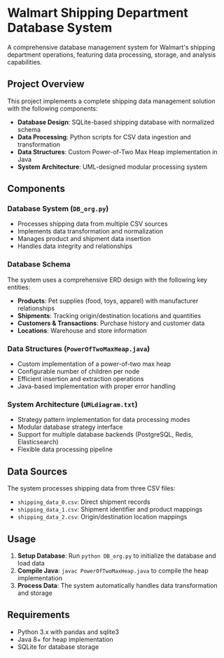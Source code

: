 # Walmart Shipping Department Database System

A comprehensive database management system for Walmart's shipping department operations, featuring data processing, storage, and analysis capabilities.

## Project Overview

This project implements a complete shipping data management solution with the following components:

- **Database Design**: SQLite-based shipping database with normalized schema
- **Data Processing**: Python scripts for CSV data ingestion and transformation
- **Data Structures**: Custom Power-of-Two Max Heap implementation in Java
- **System Architecture**: UML-designed modular processing system

## Components

### Database System (`DB_org.py`)
- Processes shipping data from multiple CSV sources
- Implements data transformation and normalization
- Manages product and shipment data insertion
- Handles data integrity and relationships

### Database Schema
The system uses a comprehensive ERD design with the following key entities:
- **Products**: Pet supplies (food, toys, apparel) with manufacturer relationships
- **Shipments**: Tracking origin/destination locations and quantities
- **Customers & Transactions**: Purchase history and customer data
- **Locations**: Warehouse and store information

### Data Structures (`PowerOfTwoMaxHeap.java`)
- Custom implementation of a power-of-two max heap
- Configurable number of children per node
- Efficient insertion and extraction operations
- Java-based implementation with proper error handling

### System Architecture (`UMLdiagram.txt`)
- Strategy pattern implementation for data processing modes
- Modular database strategy interface
- Support for multiple database backends (PostgreSQL, Redis, Elasticsearch)
- Flexible data processing pipeline

## Data Sources

The system processes shipping data from three CSV files:
- `shipping_data_0.csv`: Direct shipment records
- `shipping_data_1.csv`: Shipment identifier and product mappings
- `shipping_data_2.csv`: Origin/destination location mappings

## Usage

1. **Setup Database**: Run `python DB_org.py` to initialize the database and load data
2. **Compile Java**: `javac PowerOfTwoMaxHeap.java` to compile the heap implementation
3. **Process Data**: The system automatically handles data transformation and storage


## Requirements

- Python 3.x with pandas and sqlite3
- Java 8+ for heap implementation
- SQLite for database storage
